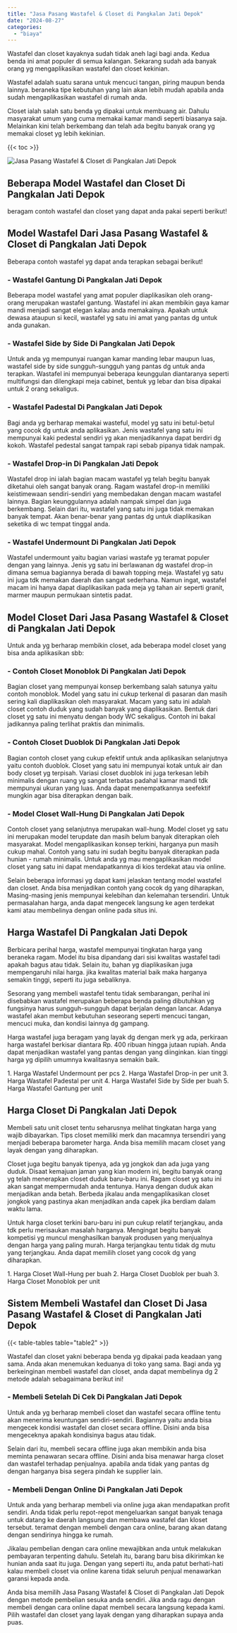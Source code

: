 ```yaml
---
title: "Jasa Pasang Wastafel & Closet di Pangkalan Jati Depok"
date: "2024-08-27"
categories: 
  - "biaya"
---
```


Wastafel dan closet kayaknya sudah tidak aneh lagi bagi anda. Kedua benda ini amat populer di semua kalangan. Sekarang sudah ada banyak orang yg mengaplikasikan wastafel dan closet kekinian.

Wastafel adalah suatu sarana untuk mencuci tangan, piring maupun benda lainnya. beraneka tipe kebutuhan yang lain akan lebih mudah apabila anda sudah mengaplikasikan wastafel di rumah anda.

Closet ialah salah satu benda yg dipakai untuk membuang air. Dahulu masyarakat umum yang cuma memakai kamar mandi seperti biasanya saja. Melainkan kini telah berkembang dan telah ada begitu banyak orang yg memakai closet yg lebih kekinian.

{{< toc >}}

![Jasa Pasang Wastafel & Closet di Pangkalan Jati Depok](/images/wastafel-closet-murah49.png)

## Beberapa Model Wastafel dan Closet Di Pangkalan Jati Depok

beragam contoh wastafel dan closet yang dapat anda pakai seperti berikut!

## Model Wastafel Dari Jasa Pasang Wastafel & Closet di Pangkalan Jati Depok

Beberapa contoh wastafel yg dapat anda terapkan sebagai berikut!

### \- Wastafel Gantung Di Pangkalan Jati Depok

Beberapa model wastafel yang amat populer diaplikasikan oleh orang-orang merupakan wastafel gantung. Wastafel ini akan membikin gaya kamar mandi menjadi sangat elegan kalau anda memakainya. Apakah untuk dewasa ataupun si kecil, wastafel yg satu ini amat yang pantas dg untuk anda gunakan.

### \- Wastafel Side by Side Di Pangkalan Jati Depok

Untuk anda yg mempunyai ruangan kamar manding lebar maupun luas, wastafel side by side sungguh-sungguh yang pantas dg untuk anda terapkan. Wastafel ini mempunyai beberapa keunggulan diantaranya seperti multifungsi dan dilengkapi meja cabinet, bentuk yg lebar dan bisa dipakai untuk 2 orang sekaligus.

### \- Wastafel Padestal Di Pangkalan Jati Depok

Bagi anda yg berharap memakai wasteful, model yg satu ini betul-betul yang cocok dg untuk anda aplikasikan. Jenis wastafel yang satu ini mempunyai kaki pedestal sendiri yg akan menjadikannya dapat berdiri dg kokoh. Wastafel pedestal sangat tampak rapi sebab pipanya tidak nampak.

### \- Wastafel Drop-in Di Pangkalan Jati Depok

Wastafel drop ini ialah bagian macam wastafel yg telah begitu banyak diketahui oleh sangat banyak orang. Ragam wastafel drop-in memiliki keistimewaan sendiri-sendiri yang membedakan dengan macam wastafel lainnya. Bagian keunggulannya adalah nampak simpel dan juga berkembang. Selain dari itu, wastafel yang satu ini juga tidak memakan banyak tempat. Akan benar-benar yang pantas dg untuk diaplikasikan seketika di wc tempat tinggal anda.

### \- Wastafel Undermount Di Pangkalan Jati Depok

Wastafel undermount yaitu bagian variasi wastafe yg teramat populer dengan yang lainnya. Jenis yg satu ini berlawanan dg wastafel drop-in dimana semua bagiannya berada di bawah topping meja. Wastafel yg satu ini juga tdk memakan daerah dan sangat sederhana. Namun ingat, wastafel macam ini hanya dapat diaplikasikan pada meja yg tahan air seperti granit, marmer maupun permukaan sintetis padat.

## Model Closet Dari Jasa Pasang Wastafel & Closet di Pangkalan Jati Depok

Untuk anda yg berharap membikin closet, ada beberapa model closet yang bisa anda aplikasikan sbb:

### \- Contoh Closet Monoblok Di Pangkalan Jati Depok

Bagian closet yang mempunyai konsep berkembang salah satunya yaitu contoh monoblok. Model yang satu ini cukup terkenal di pasaran dan masih sering kali diaplikasikan oleh masyarakat. Macam yang satu ini adalah closet contoh duduk yang sudah banyak yang diaplikasikan. Bentuk dari closet yg satu ini menyatu dengan body WC sekaligus. Contoh ini bakal jadikannya paling terlihat praktis dan minimalis.

### \- Contoh Closet Duoblok Di Pangkalan Jati Depok

Bagian contoh closet yang cukup efektif untuk anda aplikasikan selanjutnya yaitu contoh duoblok. Closet yang satu ini mempunyai kotak untuk air dan body closet yg terpisah. Variasi closet duoblok ini juga terkesan lebih minimalis dengan ruang yg sangat terbatas padahal kamar mandi tdk mempunyai ukuran yang luas. Anda dapat menempatkannya seefektif mungkin agar bisa diterapkan dengan baik.

### \- Model Closet Wall-Hung Di Pangkalan Jati Depok

Contoh closet yang selanjutnya merupakan wall-hung. Model closet yg satu ini merupakan model terupdate dan masih belum banyak diterapkan oleh masyarakat. Model mengaplikasikan konsep terkini, harganya pun masih cukup mahal. Contoh yang satu ini sudah begitu banyak diterapkan pada hunian - rumah minimalis. Untuk anda yg mau mengaplikasikan model closet yang satu ini dapat mendapatkannya di kios terdekat atau via online.

Selain beberapa informasi yg dapat kami jelaskan tentang model wastafel dan closet. Anda bisa menjadikan contoh yang cocok dg yang diharapkan, Masing-masing jenis mempunyai kelebihan dan kelemahan tersendiri. Untuk permasalahan harga, anda dapat mengecek langsung ke agen terdekat kami atau membelinya dengan online pada situs ini.

## Harga Wastafel Di Pangkalan Jati Depok

Berbicara perihal harga, wastafel mempunyai tingkatan harga yang beraneka ragam. Model itu bisa dipandang dari sisi kwalitas wastafel tadi apakah bagus atau tidak. Selain itu, bahan yg diaplikasikan juga mempengaruhi nilai harga. jika kwalitas material baik maka harganya semakin tinggi, seperti itu juga sebaliknya.

Sesorang yang membeli wastafel tentu tidak sembarangan, perihal ini disebabkan wastafel merupakan beberapa benda paling dibutuhkan yg fungsinya harus sungguh-sungguh dapat berjalan dengan lancar. Adanya wastafel akan membut kebutuhan seseorang seperti mencuci tangan, mencuci muka, dan kondisi lainnya dg gampang.

Harga wastafel juga beragam yang layak dg dengan merk yg ada, perkiraan harga wastafel berkisar diantara Rp. 400 ribuan hingga jutaan rupiah. Anda dapat menjadikan wastafel yang pantas dengan yang diinginkan. kian tinggi harga yg dipilih umumnya kwalitasnya semakin baik.

1\. Harga Wastafel Undermount per pcs 2. Harga Wastafel Drop-in per unit 3. Harga Wastafel Padestal per unit 4. Harga Wastafel Side by Side per buah 5. Harga Wastafel Gantung per unit

## Harga Closet Di Pangkalan Jati Depok

Membeli satu unit closet tentu seharusnya melihat tingkatan harga yang wajib dibayarkan. Tips closet memiliki merk dan macamnya tersendiri yang menjadi beberapa barometer harga. Anda bisa memilih macam closet yang layak dengan yang diharapkan.

Closet juga begitu banyak tipenya, ada yg jongkok dan ada juga yang duduk. Disaat kemajuan jaman yang kian modern ini, begitu banyak orang yg telah menerapkan closet duduk baru-baru ini. Ragam closet yg satu ini akan sangat mempermudah anda tentunya. Hanya dengan duduk akan menjadikan anda betah. Berbeda jikalau anda mengaplikasikan closet jongkok yang pastinya akan menjadikan anda capek jika berdiam dalam waktu lama.

Untuk harga closet terkini baru-baru ini pun cukup relatif terjangkau, anda tdk perlu merisaukan masalah harganya. Mengingat begitu banyak kompetisi yg muncul menghasilkan banyak produsen yang menjualnya dengan harga yang paling murah. Harga terjangkau tentu tidak dg mutu yang terjangkau. Anda dapat memilih closet yang cocok dg yang diharapkan.

1\. Harga Closet Wall-Hung per buah 2. Harga Closet Duoblok per buah 3. Harga Closet Monoblok per unit

## Sistem Membeli Wastafel dan Closet Di Jasa Pasang Wastafel & Closet di Pangkalan Jati Depok

{{< table-tables table="table2" >}}

Wastafel dan closet yakni beberapa benda yg dipakai pada keadaan yang sama. Anda akan menemukan keduanya di toko yang sama. Bagi anda yg berkeinginan membeli wastafel dan closet, anda dapat membelinya dg 2 metode adalah sebagaimana berikut ini!

### \- Membeli Setelah Di Cek Di Pangkalan Jati Depok

Untuk anda yg berharap membeli closet dan wastafel secara offline tentu akan menerima keuntungan sendiri-sendiri. Bagiannya yaitu anda bisa mengecek kondisi wastafel dan closet secara offline. Disini anda bisa mengeceknya apakah kondisinya bagus atau tidak.

Selain dari itu, membeli secara offline juga akan membikin anda bisa meminta penawaran secara offline. Disini anda bisa menawar harga closet dan wastafel terhadap penjualnya. apabila anda tidak yang pantas dg dengan harganya bisa segera pindah ke supplier lain.

### \- Membeli Dengan Online Di Pangkalan Jati Depok

Untuk anda yang berharap membeli via online juga akan mendapatkan profit sendiri. Anda tidak perlu repot-repot mengeluarkan sangat banyak tenaga untuk datang ke daerah langsung dan membawa wastafel dan kloset tersebut. teramat dengan membeli dengan cara online, barang akan datang dengan sendirinya hingga ke rumah.

Jikalau pembelian dengan cara online mewajibkan anda untuk melakukan pembayaran terpenting dahulu. Setelah itu, barang baru bisa dikirimkan ke hunian anda saat itu juga. Dengan yang seperti itu, anda patut berhati-hati kalau membeli closet via online karena tidak seluruh penjual menawarkan garansi kepada anda.

Anda bisa memilih Jasa Pasang Wastafel & Closet di Pangkalan Jati Depok dengan metode pembelian sesuka anda sendiri. Jika anda ragu dengan membeli dengan cara online dapat membeli secara langsung kepada kami. Pilih wastafel dan closet yang layak dengan yang diharapkan supaya anda puas.
